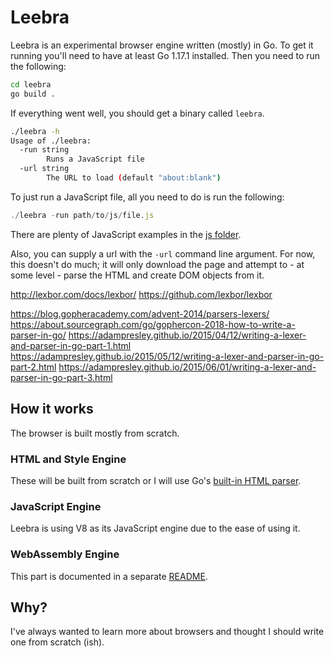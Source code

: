 # Leebra

Leebra is an experimental browser engine written (mostly) in Go. To get it running you'll need to have at least Go 1.17.1 installed. Then you need to run the following:

``` sh
cd leebra
go build .
```

If everything went well, you should get a binary called `leebra`.

``` sh
./leebra -h
Usage of ./leebra:
  -run string
        Runs a JavaScript file
  -url string
        The URL to load (default "about:blank")
```

To just run a JavaScript file, all you need to do is run the following:

``` js
./leebra -run path/to/js/file.js
```

There are plenty of JavaScript examples in the [js folder](js).

Also, you can supply a url with the `-url` command line argument. For now, this doesn't do much; it will only download the page and attempt to - at some level - parse the HTML and create DOM objects from it.

http://lexbor.com/docs/lexbor/
https://github.com/lexbor/lexbor

https://blog.gopheracademy.com/advent-2014/parsers-lexers/
https://about.sourcegraph.com/go/gophercon-2018-how-to-write-a-parser-in-go/
https://adampresley.github.io/2015/04/12/writing-a-lexer-and-parser-in-go-part-1.html
https://adampresley.github.io/2015/05/12/writing-a-lexer-and-parser-in-go-part-2.html
https://adampresley.github.io/2015/06/01/writing-a-lexer-and-parser-in-go-part-3.html

## How it works

The browser is built mostly from scratch.

### HTML and Style Engine

These will be built from scratch or I will use Go's [built-in HTML parser](https://pkg.go.dev/golang.org/x/net/html#Parse).

### JavaScript Engine

Leebra is using V8 as its JavaScript engine due to the ease of using it.

### WebAssembly Engine

This part is documented in a separate [README](jscore/wasm/README.md).

## Why?

I've always wanted to learn more about browsers and thought I should write one from scratch (ish).
